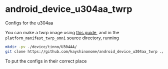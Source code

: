 # android_device_u304aa_twrp
Configs for the u304aa

You can make a twrp image using [this guide](https://github.com/SebaUbuntu/TWRP-device-tree-generator/wiki/), and in the `platform_manifest_twrp_omni` source directory,
running 

```sh
mkdir -pv ./device/tinno/U304AA/
git clone https://github.com/kayshinonome/android_device_u304aa_twrp ./device/tinno/U304AA/
```

To put the configs in their correct place
